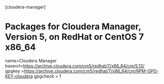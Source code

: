 [cloudera-manager]
# Packages for Cloudera Manager, Version 5, on RedHat or CentOS 7 x86_64
name=Cloudera Manager
baseurl=https://archive.cloudera.com/cm5/redhat/7/x86_64/cm/5.13/
gpgkey =https://archive.cloudera.com/cm5/redhat/7/x86_64/cm/RPM-GPG-KEY-cloudera
gpgcheck = 1
